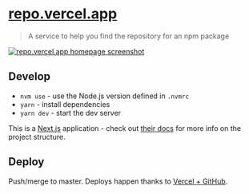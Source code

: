 # [repo.vercel.app](https://repo.vercel.app)

> A service to help you find the repository for an npm package

[![repo.vercel.app homepage screenshot](https://file-assxoaewwi.now.sh/)](https://repo.vercel.app)

## Develop

- `nvm use` - use the Node.js version defined in `.nvmrc`
- `yarn` - install dependencies
- `yarn dev` - start the dev server

This is a [Next.js](https://nextjs.org/) application - check out [their docs](https://nextjs.org/docs/getting-started) for more info on the project structure.

## Deploy

Push/merge to master. Deploys happen thanks to [Vercel + GitHub](https://vercel.com/github).
